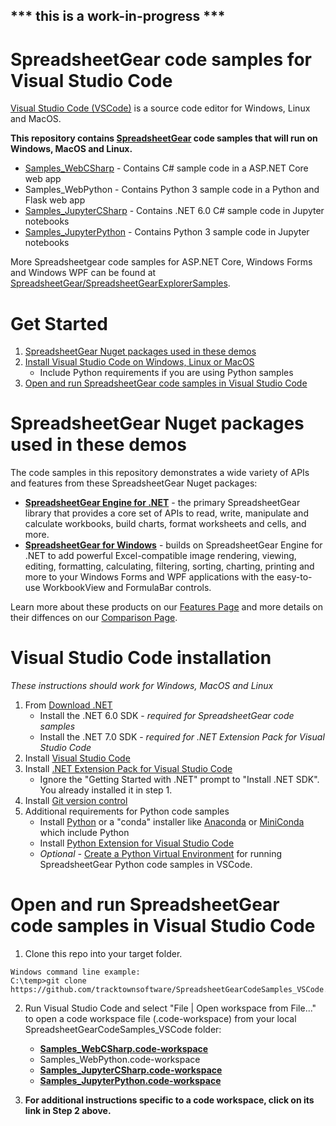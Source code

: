 ## *** this is a work-in-progress ***

# SpreadsheetGear code samples for Visual Studio Code

[Visual Studio Code (VSCode)](https://code.visualstudio.com/) is a source code editor for Windows, Linux and MacOS.

**This repository contains [SpreadsheetGear](https://www.spreadsheetgear.com/) code samples that will run on Windows, MacOS and Linux.**

* [Samples_WebCSharp](docs/Samples_WebCSharp.md) - Contains C# sample code in a ASP.NET Core web app
* Samples_WebPython - Contains Python 3 sample code in a Python and Flask web app
* [Samples_JupyterCSharp](docs/Samples_JupyterCSharp.md)  - Contains .NET 6.0 C# sample code in Jupyter notebooks
* [Samples_JupyterPython](docs/Samples_JupyterPython.md) - Contains Python 3 sample code in Jupyter notebooks

More Spreadsheetgear code samples for ASP.NET Core, Windows Forms and Windows WPF can be found at [SpreadsheetGear/SpreadsheetGearExplorerSamples](https://github.com/SpreadsheetGear/SpreadsheetGearExplorerSamples).

# Get Started #
1. [SpreadsheetGear Nuget packages used in these demos](#spreadsheetgear-nuget-packages-used-in-these-demos)
2. [Install Visual Studio Code on Windows, Linux or MacOS](#visual-studio-code-installation)
    - Include Python requirements if you are using Python samples
3. [Open and run SpreadsheetGear code samples in Visual Studio Code](#open-and-run-spreadsheetgear-code-samples-in-visual-studio-code)

# SpreadsheetGear Nuget packages used in these demos
The code samples in this repository demonstrates a wide variety of APIs and features from these SpreadsheetGear Nuget packages:
*   **[SpreadsheetGear Engine for .NET](https://www.nuget.org/packages/SpreadsheetGear/9.1.19-beta)** - the primary SpreadsheetGear library that provides a core set of APIs to read, write, manipulate and calculate workbooks, build charts, format worksheets and cells, and more.
*   **[SpreadsheetGear for Windows](https://www.nuget.org/packages/SpreadsheetGear.Windows/9.1.19-beta)** - builds on SpreadsheetGear Engine for .NET to add powerful Excel-compatible image rendering, viewing, editing, formatting, calculating, filtering, sorting, charting, printing and more to your Windows Forms and WPF applications with the easy-to-use WorkbookView and FormulaBar controls.

Learn more about these products on our [Features Page](https://www.spreadsheetgear.com/Products/Features) and more details on their diffences on our [Comparison Page](https://www.spreadsheetgear.com/Products/Compare).

# Visual Studio Code installation

*These instructions should work for Windows, MacOS and Linux*

1. From [Download .NET](https://dotnet.microsoft.com/en-us/download)
    - Install the .NET 6.0 SDK - *required for SpreadsheetGear code samples*
    - Install the .NET 7.0 SDK - *required for .NET Extension Pack for Visual Studio Code*
2. Install [Visual Studio Code](https://code.visualstudio.com/)
3. Install [.NET Extension Pack for Visual Studio Code](https://marketplace.visualstudio.com/items?itemName=ms-dotnettools.vscode-dotnet-pack)
    - Ignore the "Getting Started with .NET" prompt to "Install .NET SDK". You already installed it in step 1.
4. Install [Git version control](https://git-scm.com/download)
5. Additional requirements for Python code samples
    - Install [Python](https://www.python.org/) or a "conda" installer like [Anaconda](https://www.anaconda.com/products/distribution) or [MiniConda](https://docs.conda.io/en/latest/miniconda.html) which include Python
    - Install [Python Extension for Visual Studio Code](https://marketplace.visualstudio.com/items?itemName=ms-python.python)
    - *Optional -* [Create a Python Virtual Environment](https://code.visualstudio.com/docs/python/environments) for running SpreadsheetGear Python code samples in VSCode.
    

# Open and run SpreadsheetGear code samples in Visual Studio Code
1. Clone this repo into your target folder.

```
Windows command line example:
C:\temp>git clone https://github.com/tracktownsoftware/SpreadsheetGearCodeSamples_VSCode.git
```
2. Run Visual Studio Code and select "File | Open workspace from File..." to open a code workspace file (.code-workspace) from your local SpreadsheetGearCodeSamples_VSCode folder:
    - **[Samples_WebCSharp.code-workspace](docs/Samples_WebCSharp.md)**
    - Samples_WebPython.code-workspace
    - **[Samples_JupyterCSharp.code-workspace](docs/Samples_JupyterCSharp.md)**
    - **[Samples_JupyterPython.code-workspace](docs/Samples_JupyterPython.md)**

3. **For additional instructions specific to a code workspace, click on its link in Step 2 above.**

